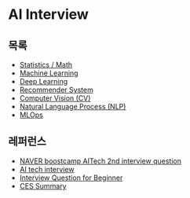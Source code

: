 # AI Interview

## 목록

- [Statistics / Math]()
- [Machine Learning]()
- [Deep Learning]()
- [Recommender System]()
- [Computer Vision (CV)]()
- [Natural Language Process (NLP)]()
- [MLOps]()

## 레퍼런스

- [NAVER boostcamp AITech 2nd interview question](https://github.com/sw6820/NAVER_boostcamp_AITech_2nd_interview_question)
- [AI tech interview](https://github.com/boostcamp-ai-tech-4/ai-tech-interview)
- [Interview Question for Beginner](https://github.com/JaeYeopHan/Interview_Question_for_Beginner)
- [CES Summary](https://github.com/Prev/CSE-Summary)
